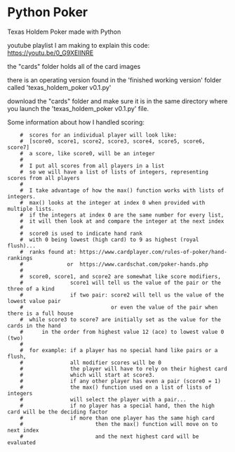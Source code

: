 # Python Poker
Texas Holdem Poker made with Python

youtube playlist I am making to explain this code: https://youtu.be/0_G9XElINRE


the "cards" folder holds all of the card images

there is an operating version found in the 'finished working version' folder called 'texas_holdem_poker v0.1.py'

download the "cards" folder and make sure it is in the same directory where you launch the 'texas_holdem_poker v0.1.py' file.





Some information about how I handled scoring:
  
        #  scores for an individual player will look like:
        #  [score0, score1, score2, score3, score4, score5, score6, score7]
        #  a score, like score0, will be an integer
        #
        #  I put all scores from all players in a list
        #  so we will have a list of lists of integers, representing scores from all players
        #
        #  I take advantage of how the max() function works with lists of integers.
        #  max() looks at the integer at index 0 when provided with multiple lists.
        #  if the integers at index 0 are the same number for every list,
        #  it will then look at and compare the integer at the next index
        #
        #  score0 is used to indicate hand rank
        #  with 0 being lowest (high card) to 9 as highest (royal flush)...
        #  ranks found at: https://www.cardplayer.com/rules-of-poker/hand-rankings
        #              or  https://www.cardschat.com/poker-hands.php
        #
        #  score0, score1, and score2 are somewhat like score modifiers,
        #               score1 will tell us the value of the pair or the three of a kind
        #               if two pair: score2 will tell us the value of the lowest value pair
        #                            or even the value of the pair when there is a full house
        #  while score3 to score7 are initially set as the value for the cards in the hand
        #      in the order from highest value 12 (ace) to lowest value 0 (two)
        #
        #  for example: if a player has no special hand like pairs or a flush,
        #               all modifier scores will be 0
        #               the player will have to rely on their highest card 
        #               which will start at score3.
        #               if any other player has even a pair (score0 = 1)
        #               the max() function used on a list of lists of integers
        #               will select the player with a pair...
        #               if no player has a special hand, then the high card will be the deciding factor
        #               if more than one player has the same high card
        #                       then the max() function will move on to next index
        #                       and the next highest card will be evaluated

